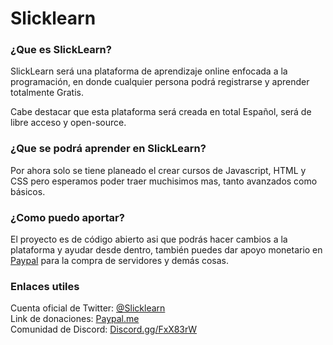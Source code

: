 # Slicklearn

### ¿Que es SlickLearn?
SlickLearn será una plataforma de aprendizaje online enfocada a la programación, en donde cualquier persona podrá registrarse y aprender totalmente Gratis.  
  
Cabe destacar que esta plataforma será creada en total Español, será de libre acceso y open-source.

### ¿Que se podrá aprender en SlickLearn?
Por ahora solo se tiene planeado el crear cursos de Javascript, HTML y CSS pero esperamos poder traer muchisimos mas, tanto avanzados como básicos.

### ¿Como puedo aportar?
El proyecto es de código abierto asi que podrás hacer cambios a la plataforma y ayudar desde dentro, también puedes dar apoyo monetario en [Paypal](https://paypal.me/sammwy) para la compra de servidores y demás cosas.

### Enlaces utiles
Cuenta oficial de Twitter: [@Slicklearn](https://twitter.com/slicklearn)  
Link de donaciones: [Paypal.me](https://paypal.me/sammwy)  
Comunidad de Discord: [Discord.gg/FxX83rW](https://discord.gg/FxX83rW)  
